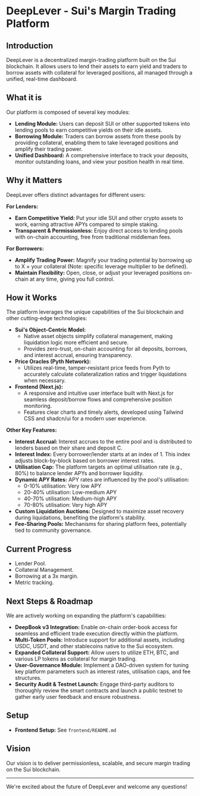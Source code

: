 # DeepLever - Sui's Margin Trading Platform

## Introduction

DeepLever is a decentralized margin-trading platform built on the Sui blockchain. It allows users to lend their assets to earn yield and traders to borrow assets with collateral for leveraged positions, all managed through a unified, real-time dashboard.

## What it is

Our platform is composed of several key modules:

*   **Lending Module:** Users can deposit SUI or other supported tokens into lending pools to earn competitive yields on their idle assets.
*   **Borrowing Module:** Traders can borrow assets from these pools by providing collateral, enabling them to take leveraged positions and amplify their trading power.
*   **Unified Dashboard:** A comprehensive interface to track your deposits, monitor outstanding loans, and view your position health in real time.

## Why it Matters

DeepLever offers distinct advantages for different users:

**For Lenders:**
*   **Earn Competitive Yield:** Put your idle SUI and other crypto assets to work, earning attractive APYs compared to simple staking.
*   **Transparent & Permissionless:** Enjoy direct access to lending pools with on-chain accounting, free from traditional middleman fees.

**For Borrowers:**
*   **Amplify Trading Power:** Magnify your trading potential by borrowing up to X × your collateral (Note: specific leverage multiplier to be defined).
*   **Maintain Flexibility:** Open, close, or adjust your leveraged positions on-chain at any time, giving you full control.

## How it Works

The platform leverages the unique capabilities of the Sui blockchain and other cutting-edge technologies:

*   **Sui's Object-Centric Model:**
    *   Native asset objects simplify collateral management, making liquidation logic more efficient and secure.
    *   Provides zero-trust, on-chain accounting for all deposits, borrows, and interest accrual, ensuring transparency.
*   **Price Oracles (Pyth Network):**
    *   Utilizes real-time, tamper-resistant price feeds from Pyth to accurately calculate collateralization ratios and trigger liquidations when necessary.
*   **Frontend (Next.js):**
    *   A responsive and intuitive user interface built with Next.js for seamless deposit/borrow flows and comprehensive position monitoring.
    *   Features clear charts and timely alerts, developed using Tailwind CSS and shadcn/ui for a modern user experience.

**Other Key Features:**
*   **Interest Accrual:** Interest accrues to the entire pool and is distributed to lenders based on their share and deposit C.
*   **Interest Index:** Every borrower/lender starts at an index of 1. This index adjusts block-by-block based on borrower interest rates.
*   **Utilisation Cap:** The platform targets an optimal utilisation rate (e.g., 80%) to balance lender APYs and borrower liquidity.
*   **Dynamic APY Rates:** APY rates are influenced by the pool's utilisation:
    *   0-10% utilisation: Very low APY
    *   20-40% utilisation: Low-medium APY
    *   40-70% utilisation: Medium-high APY
    *   70-80% utilisation: Very high APY
*   **Custom Liquidation Auctions:** Designed to maximize asset recovery during liquidations, benefiting the platform's stability.
*   **Fee-Sharing Pools:** Mechanisms for sharing platform fees, potentially tied to community governance.

## Current Progress

*   Lender Pool.
*   Collateral Management.
*   Borrowing at a 3x margin.
*   Metric tracking.

## Next Steps & Roadmap

We are actively working on expanding the platform's capabilities:

*   **DeepBook v3 Integration:** Enable on-chain order-book access for seamless and efficient trade execution directly within the platform.
*   **Multi-Token Pools:** Introduce support for additional assets, including USDC, USDT, and other stablecoins native to the Sui ecosystem.
*   **Expanded Collateral Support:** Allow users to utilize ETH, BTC, and various LP tokens as collateral for margin trading.
*   **User-Governance Module:** Implement a DAO-driven system for tuning key platform parameters such as interest rates, utilisation caps, and fee structures.
*   **Security Audit & Testnet Launch:** Engage third-party auditors to thoroughly review the smart contracts and launch a public testnet to gather early user feedback and ensure robustness.

## Setup

*   **Frontend Setup:** See `frontend/README.md`

## Vision

Our vision is to deliver permissionless, scalable, and secure margin trading on the Sui blockchain.

---

We're excited about the future of DeepLever and welcome any questions!